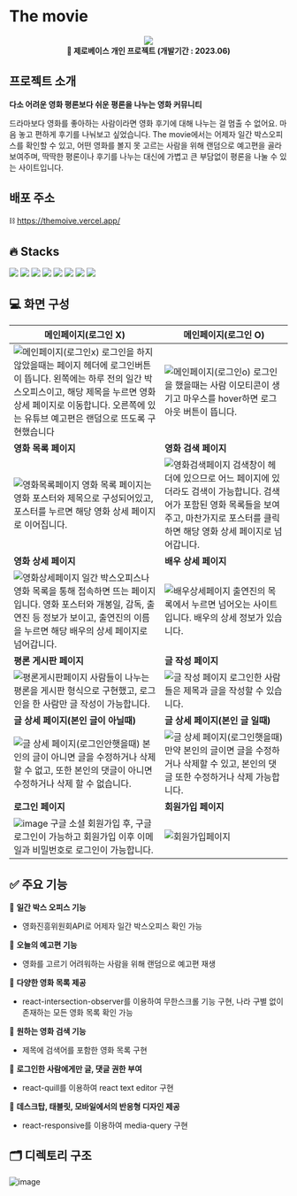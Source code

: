 # The movie

<div align="center">
  <img src="https://github.com/zerosubin/themoive/assets/78471546/bab53574-0d65-495a-8636-f2c041c618b7" />

  <br/>
  <b>📌 제로베이스 개인 프로젝트 (개발기간 : 2023.06)</b>
</div>

## 프로젝트 소개

**다소 어려운 영화 평론보다 쉬운 평론을 나누는 영화 커뮤니티**

드라마보다 영화를 좋아하는 사람이라면 영화 후기에 대해 나누는 걸 멈출 수 없어요. 마음 놓고 편하게 후기를 나눠보고 싶었습니다. The movie에서는 어제자 일간 박스오피스를 확인할 수 있고, 어떤 영화를 볼지 못 고르는 사람을 위해 랜덤으로 예고편을 골라 보여주며, 딱딱한 평론이나 후기를 나누는 대신에 가볍고 큰 부담없이 평론을 나눌 수 있는 사이트입니다.

## 배포 주소

⛓️ https://themoive.vercel.app/

## 🔥 Stacks

<img src="https://img.shields.io/badge/visualstudiocode-007ACC?style=for-the-badge&logo=visualstudiocode&logoColor=white">
<img src="https://img.shields.io/badge/github-181717?style=for-the-badge&logo=github&logoColor=white">
<img src="https://img.shields.io/badge/javascript-F7DF1E?style=for-the-badge&logo=javascript&logoColor=black"> <img src="https://img.shields.io/badge/react-61DAFB?style=for-the-badge&logo=react&logoColor=black">
<img src="https://img.shields.io/badge/html5-E34F26?style=for-the-badge&logo=html5&logoColor=white">
<img src="https://img.shields.io/badge/styledcomponents-DB7093?style=for-the-badge&logo=styledcomponents&logoColor=white">
<img src="https://img.shields.io/badge/firebase-FFCA28?style=for-the-badge&logo=firebase&logoColor=black"> <img src="https://img.shields.io/badge/vercel-000000?style=for-the-badge&logo=vercel&logoColor=white">

## 💻 화면 구성

| 메인페이지(로그인 X)                                                                                                                                                                                                                                                                                                                | 메인페이지(로그인 O)                                                                                                                                                                                                                                                                      |
| ----------------------------------------------------------------------------------------------------------------------------------------------------------------------------------------------------------------------------------------------------------------------------------------------------------------------------------- | ----------------------------------------------------------------------------------------------------------------------------------------------------------------------------------------------------------------------------------------------------------------------------------------- |
| ![메인페이지(로그인x)](https://github.com/zerosubin/themoive/assets/78471546/29c4e4bd-5c20-4a2a-8fa2-5b8e0c1b0223) 로그인을 하지 않았을때는 페이지 헤더에 로그인버튼이 뜹니다. 왼쪽에는 하루 전의 일간 박스오피스이고, 해당 제목을 누르면 영화 상세 페이지로 이동합니다. 오른쪽에 있는 유튜브 예고편은 랜덤으로 뜨도록 구현했습니다 | ![메인페이지(로그인o)](https://github.com/zerosubin/themoive/assets/78471546/7a6eb719-c6c2-42a9-8958-9647d691dade) 로그인을 했을때는 사람 이모티콘이 생기고 마우스를 hover하면 로그아웃 버튼이 뜹니다.                                                                                    |
| **영화 목록 페이지**                                                                                                                                                                                                                                                                                                                | **영화 검색 페이지**                                                                                                                                                                                                                                                                      |
| ![영화목록페이지](https://github.com/zerosubin/themoive/assets/78471546/32114b8a-87c2-41cb-99d1-7491a007b2cd) 영화 목록 페이지는 영화 포스터와 제목으로 구성되어있고, 포스터를 누르면 해당 영화 상세 페이지로 이어집니다.                                                                                                           | ![영화검색페이지](https://github.com/zerosubin/themoive/assets/78471546/4b1bf575-3cee-4845-b4e2-463fa10ae389) 검색창이 헤더에 있으므로 어느 페이지에 있더라도 검색이 가능합니다. 검색어가 포함된 영화 목록들을 보여주고, 마찬가지로 포스터를 클릭하면 해당 영화 상세 페이지로 넘어갑니다. |
| **영화 상세 페이지**                                                                                                                                                                                                                                                                                                                | **배우 상세 페이지**                                                                                                                                                                                                                                                                      |
| ![영화상세페이지](https://github.com/zerosubin/themoive/assets/78471546/fa53d3a0-e21e-4130-8001-dd89048e7d97) 일간 박스오피스나 영화 목록을 통해 접속하면 뜨는 페이지입니다. 영화 포스터와 개봉일, 감독, 출연진 등 정보가 보이고, 출연진의 이름을 누르면 해당 배우의 상세 페이지로 넘어갑니다.                                      | ![배우상세페이지](https://github.com/zerosubin/themoive/assets/78471546/4f1bd2dc-6c0f-4f6b-becd-214a1cabe895) 출연진의 목록에서 누르면 넘어오는 사이트입니다. 배우의 상세 정보가 있습니다.                                                                                                |
| **평론 게시판 페이지**                                                                                                                                                                                                                                                                                                              | **글 작성 페이지**                                                                                                                                                                                                                                                                        |
| ![평론게시판페이지](https://github.com/zerosubin/themoive/assets/78471546/fbb03bb4-8dcb-49bc-a135-ad3cc0864e70) 사람들이 나누는 평론을 게시판 형식으로 구현했고, 로그인을 한 사람만 글 작성이 가능합니다.                                                                                                                           | ![글 작성 페이지](https://github.com/zerosubin/themoive/assets/78471546/377c88bd-0eee-4085-a873-c744852e6bf6) 로그인한 사람들은 제목과 글을 작성할 수 있습니다.                                                                                                                           |
| **글 상세 페이지(본인 글이 아닐때)**                                                                                                                                                                                                                                                                                                | **글 상세 페이지(본인 글 일때)**                                                                                                                                                                                                                                                          |
| ![글 상세 페이지(로그인안햇을때)](https://github.com/zerosubin/themoive/assets/78471546/4cc22138-077e-4568-92cf-b26b53d8b8c1) 본인의 글이 아니면 글을 수정하거나 삭제할 수 없고, 또한 본인의 댓글이 아니면 수정하거나 삭제 할 수 없습니다.                                                                                          | ![글 상세 페이지(로그인햇을때)](https://github.com/zerosubin/themoive/assets/78471546/467c82b0-eaf3-4496-bba9-1bddef0520f7) 만약 본인의 글이면 글을 수정하거나 삭제할 수 있고, 본인의 댓글 또한 수정하거나 삭제 가능합니다.                                                               |
| **로그인 페이지**                                                                                                                                                                                                                                                                                                                   | **회원가입 페이지**                                                                                                                                                                                                                                                                       |
| ![image](https://github.com/zerosubin/themoive/assets/78471546/7093ff3d-26c0-4135-8cde-3c0d39540cfa) 구글 소셜 회원가입 후, 구글 로그인이 가능하고 회원가입 이후 이메일과 비밀번호로 로그인이 가능합니다.                                                                                                                           | ![회원가입페이지](https://github.com/zerosubin/themoive/assets/78471546/3045da18-eca2-454d-b5fc-fa97887ca30f)                                                                                                                                                                             |

## ✅ 주요 기능

📌 **일간 박스 오피스 기능**

- 영화진흥위원회API로 어제자 일간 박스오피스 확인 가능

📌 **오늘의 예고편 기능**

- 영화를 고르기 어려워하는 사람을 위해 랜덤으로 예고편 재생

📌 **다양한 영화 목록 제공**

- react-intersection-observer를 이용하여 무한스크롤 기능 구현, 나라 구별 없이 존재하는 모든 영화 목록 확인 가능

📌 **원하는 영화 검색 기능**

- 제목에 검색어를 포함한 영화 목록 구현

📌 **로그인한 사람에게만 글, 댓글 권한 부여**

- react-quill를 이용하여 react text editor 구현

📌 **데스크탑, 태블릿, 모바일에서의 반응형 디자인 제공**

- react-responsive를 이용하여 media-query 구현

## 🗂️ 디렉토리 구조

![image](https://github.com/zerosubin/themoive/assets/78471546/01135f10-ace0-4c2c-8800-e4c8b39bd536)
